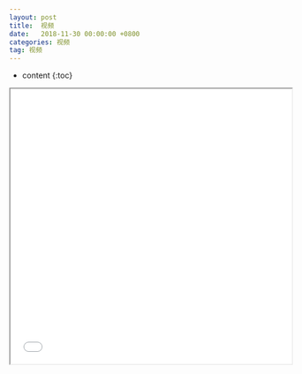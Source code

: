 ```yaml
---
layout: post
title:  视频
date:   2018-11-30 00:00:00 +0800
categories: 视频
tag: 视频
---
```


* content
{:toc}


<iframe height=498 width=510 src="blog\trunk\styles\images\a.mp4">